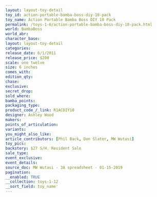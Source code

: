 ```yaml
---
layout: layout-toy-detail 
toy_id: action-portable-bamba-boss-diy-10-pack
toy_name: Action Portable Bamba Boss DIY 10 Pack
permalink: /toys-1-6/action-portable-bamba-boss-diy-10-pack.html
world: BambaBoss
world_abr: 
character_base: 
layout: layout-toy-detail
categories: 
release_date: 6/1/2011
release_price: $200 
scale: one twelve
size: 6 inches
comes_with: 
edition_qty: 
chase: 
exclusive: 
secret_drop: 
sold_where: 
bamba_points: 
packaging_type: 
product_code_/_link: R1ACDIY10
designer: Ashley Wood
makers: 
points_of_articulation: 
variants: 
you_might_also_like: 
article_contributors: [Phil Back, Don Slater, MW Wutasi]
toy_pics: 
backstory: $27 S/H. Resident Sale
sale_type: 
event_exclusive: 
event_details: 
source_doc: MW Wutasi - 3A spreadsheet - 01-15-2019
pagination: 
__enabled: TRUE
__collection: toys-1-12
__sort_field: toy_name'
---
```

